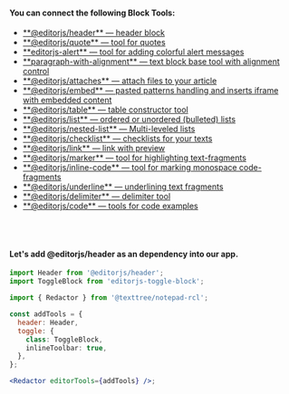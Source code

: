 #### You can connect the following Block Tools:

<ul>
  <li><a href="https://github.com/editor-js/header"target="_blank">**@editorjs/header** — header block</a></li>
	<li><a href="https://github.com/editor-js/quote"target="_blank">**@editorjs/quote** — tool for quotes</a></li>
	<li><a href="https://github.com/vishaltelangre/editorjs-alert"target="_blank">**editorjs-alert** — tool for adding colorful alert messages</a></li>
	<li><a href="https://github.com/kaaaaaaaaaaai/paragraph-with-alignment"target="_blank">**paragraph-with-alignment** — text block base tool with alignment control</a></li>
  <li><a href="https://github.com/editor-js/attaches"target="_blank">**@editorjs/attaches** — attach files to your article</a></li>
  <li><a href="https://github.com/editor-js/embed"target="_blank">**@editorjs/embed** — pasted patterns handling and inserts iframe with embedded content</a></li>
  <li><a href="https://github.com/editor-js/table"target="_blank">**@editorjs/table** — table constructor tool</a></li>
  <li><a href="https://github.com/editor-js/list"target="_blank">**@editorjs/list** — ordered or unordered (bulleted) lists</a></li>
  <li><a href="https://github.com/editor-js/nested-list"target="_blank">**@editorjs/nested-list** — Multi-leveled lists</a></li>
	<li><a href="https://github.com/editor-js/checklist"target="_blank">**@editorjs/checklist** — checklists for your texts</a></li>
  <li><a href="https://github.com/editor-js/link"target="_blank">**@editorjs/link** — link with preview</a></li>
	<li><a href="https://github.com/editor-js/marker"target="_blank">**@editorjs/marker** — tool for highlighting text-fragments</a></li>
	<li><a href="https://github.com/editor-js/inline-code"target="_blank">**@editorjs/inline-code** — tool for marking monospace code-fragments</a></li>
	<li><a href="https://github.com/editor-js/underline" target="\_blank">**@editorjs/underline** — underlining text fragments</a></li>
  <li><a href="https://github.com/editor-js/delimiter" target="\_blank">**@editorjs/delimiter** — delimiter tool</a></li>
  <li><a href="https://github.com/editor-js/code" target="\_blank">**@editorjs/code** — tools for code examples</a></li>
</ul>

<br/>
<br/>

#### Let's add **@editorjs/header** as an dependency into our app.

```jsx
import Header from '@editorjs/header';
import ToggleBlock from 'editorjs-toggle-block';

import { Redactor } from '@texttree/notepad-rcl';

const addTools = {
  header: Header,
  toggle: {
    class: ToggleBlock,
    inlineToolbar: true,
  },
};

<Redactor editorTools={addTools} />;
```
